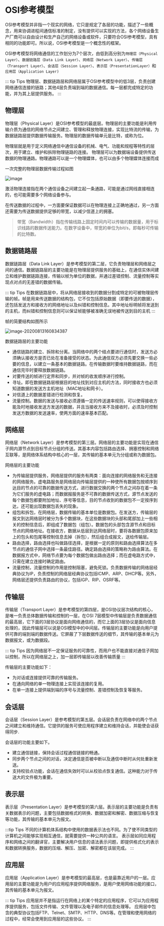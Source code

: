 # OSI参考模型

OSI参考模型并非指一个现实的网络，它只是规定了各层的功能，描述了一些概念，用来协调进程间通信标准的制定，没有提供可以实现的方法，各个网络设备生产厂商可以自由设计和生产自己的网络设备或软件，只要符合OSI参考模型，具有相同的功能即可。所以说，OSI参考模型是一个概念性的框架。


OSI参考模型将网络通信的工作划分为7个层次，由低到高分别为`物理层（Physical Layer）`、`数据链路层（Data Link Layer）`、`网络层（Network Layer）`、`传输层（Transport Layer）`、`会话层（Session Layer）`、`表示层（PresentationLayer）`和`应用层（Application Layer)`

::: tip Tips
物理层、数据链路层和网络层属于OSI参考模型中的低3层，负责创建网络通信连接的链路；其他4层负责端到端的数据通信。每一层都完成特定的功能，并为其上层提供服务。
:::



## 物理层

物理层（Physical Layer）是OSI参考模型的最底层。物理层的主要功能是利用传输介质为通信的网络节点之间建立、管理和释放物理连接，实现比特流的传输，为数据链路层提供数据传输服务。物理层的数据传输单元是比特，或称为位。

物理层就是用于定义网络通信中通信设备的机械、电气、功能和规程等特性的层次，用于建立、维护和拆除物理链路的连接。
物理层可以为数据端设备提供传送数据的物理通路。物理通路可以是一个物理媒体，也可以由多个物理媒体连接而成

一次完整的物理层数据传输过程如图

![image](/images/network/image-20200813160534335.png)

激活物理连接指在两个通信设备之间建立起一条通路，可能是通过网线直接相连的，也可能需要多个网络设备参与。

在传送数据的过程中，一方面要保证数据可以在物理连接上正确地通过，另一方面还需要为传送数据提供足够的带宽，以减少信道上的拥塞。

>带宽（Bandwidth）指在传输线路上固定时间内可以传输的数据量，用于标识线路的数据传送能力。在数字设备中，带宽的单位为bit/s，即每秒可传输的比特数。

## 数据链路层

数据链路层（Data Link Layer）是参考模型的第二层，它负责物理层和网络层之间的通信。数据链路层的主要功能是在物理层提供服务的基础上，在通信实体间建立和维护数据链路连接，传输以帧为单位的数据，并通过差错控制、流量控制等实现点对点的无差错的数据传输。

::: tip Tips
在数据链路层中，将从网络层接收到的数据分割成特定的可被物理层传输的帧。帧是用来传送数据的结构包，它不仅包括原始数据（即要传送的数据），还包括发送方和接收方的网络地址以及纠错和控制信息。其中地址标明帧将发送到的主机，而纠错和控制信息则可以保证帧能够被准确无误地被传送到目的主机
:::

帧的简要结构如图所示

![image-20200813160834387](/images/network/image-20200813160834387.png)



数据链路层的主要功能

* 通信链路的建立、拆除和分离。当网络中的两个结点要进行通信时，发送方必须确认接收方是否已处在准备接受的状态。为此通信双方必须先要交换一些必要的信息，以建立一条基本的数据链路。在传输数据时要维持数据链路，而在通信完毕时要释放数据链路。
* 对要传送的帧进行定界和同步，并对帧的收发顺序进行控制。
* 寻址。即在数据链路层根据目的地址找到对应主机的方法，同时接收方也必须知道数据的发送方主机地址（MAC地址和网卡）。
* 对信道上的数据差错进行检测和恢复。
* 流量控制。数据的发送与接收必须遵循一定的传送速率规则，可以使得接收方能及时地接收发送方发送的数据，并且当接收方来不及接收时，必须及时控制发送方数据的发送速率，使两方面的速率基本匹配。



## 网络层

网络层（Network Layer）是参考模型的第三层。网络层的主要功能是实现在通信子网内源节点到目标节点分组的传送。其基本内容包括路由选择、拥塞控制和网络互联等，是网络体系结构中核心的一层，其传输的基本单元为分组或称为数据包。

网络层的主要功能

* 为传输层提供服务，网络层提供的服务有两类：面向连接的网络服务和无连接的网络服务。虚电路服务是网络层向传输层提供的一种使所有数据包按顺序到达目的节点的可靠的数据传送方式，进行数据交换的两个节点之间存在着一条为它们服务的虚电路；而数据报服务是不可靠的数据传送方式，源节点发送的每个数据包都要附加地址、序号等信息，目的节点收到的数据包不一定按序到达，还可能出现数据包丢失的现象。
* 组包和拆包，在网络层，数据传输的基本单位是数据包。在发送方，传输层的报文到达网络层时被分为多个数据块，在这些数据块的头部和尾部加上一些相关的控制信息后，即组成了数据包（组包）。数据包的头部包含源节点和目标节点的网络地址。在接收方，数据从低层到达网络层时，要将各数据包原来加上的包头和包尾等控制信息去掉（拆包），然后组合成报文，送给传输层。
* 路由选择，路由选择也叫做路径选择，是根据一定的原则和路由选择算法在多节点的通信子网中选择一条最佳路径。确定路由选择的策略称为路由算法。在数据报方式中，网络节点要为每个数据包做出路由选择；而在虚电路方式中，只需在建立连接时确定路由。
* 流量控制，流量控制的作用是控制阻塞，避免死锁。负责数据传输的网络层经典协议为IP，负责控制的网络层经典协议包括ICMP、ARP、DHCP等。另外，网络层还提供负责路由的协议，包括IGP、RIP、OSRF等。

## 传输层

传输层（Transport Layer）是参考模型的第四层，是OSI协议层次结构的核心，是唯一负责总体数据传输和控制的一层，在OSI 7层模型中传输层是负责数据通信的最高层，它下面的3层协议是面向网络通信的，而它上面的3层协议是面向信息处理的，因此传输层可以说是OSI模型中的中间层。传输层的主要功能是向用户提供可靠的端到端的数据传送。它屏蔽了下层数据传送的细节，其传输的基本单元为数据报文，或为数据段。

::: tip Tips
因为网络层不一定保证服务的可靠性，而用户也不能直接对通信子网加以控制，所以在网络层之上，加一层即传输层以改善传输质量
:::

传输层的主要功能如下：

* 为对话或连接提供可靠的传输服务。
* 在通向网络的单一物理连接上实现该连接的复用。
* 在单一连接上提供端到端的序号与流量控制、差错控制及恢复等服务。

## 会话层

会话层（Session Layer）是参考模型的第五层。会话层负责在网络中的两个节点之间建立和维持通信。它提供的服务可使应用程序建立和维持会话，并能使会话获得同步.

会话层的功能主要如下。

* 建立通信链接，保持会话过程通信链接的畅通。
* 同步两个节点之间的对话，决定通信是否被中断以及通信中断时从何处重新发送。
* 支持校验点功能，会话在通信失效时可以从校验点恢复通信。这种能力对于传送大的文件极为重要。

## 表示层
表示层（Presentation Layer）是参考模型的第六层。表示层的主要功能是负责有关数据表示的问题，主要包括数据格式的转换、数据加密和解密、数据压缩与恢复等功能，其传输的基本单元为报文。

:::tip Tips
不同的计算机体系结构中使用的数据表示法也不同。为了使不同类型的计算机之间能够实现相互通信，就需要提供一种公共的语言。
表示层如同应用程序和网络之间的翻译官，主要解决用户信息的语法表示问题，即提供格式化的表示和数据转换服务，数据的压缩、解压、加密、解密都在该层完成。
:::

## 应用层

应用层（Application Layer）是参考模型的最高层，也是最靠近用户的一层。应用层的主要功能是为用户的应用程序提供网络服务，是用户使用网络功能的接口，其传输的基本单元为报文。

::: tip Tips
应用层并不是指运行在网络上的某个特定的应用程序，它可以为应用程序提供服务，包括文件传输、文件管理以及电子邮件的信息处理等。
应用层中包含的典型协议包括FTP、Telnet、SMTP、HTTP、DNS等。在管理和使用网络的过程中，经常会使用到应用层的这些协议。
:::